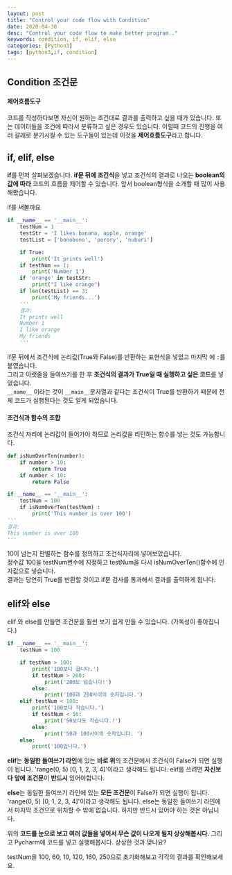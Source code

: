 ```yaml
---
layout: post
title: "Control your code flow with Condition"
date: 2020-04-30
desc: "Control your code flow to make better program.."
keywords: condition, if, elif, else
categories: [Python3]
tags: [python3,if, condition]
---
```


## Condition 조건문

#### 제어흐름도구

코드를 작성하다보면 자신이 원하는 조건대로 결과를 출력하고 싶을 때가 있습니다. 또는 데이터들을 조건에 따라서 분류하고 싶은 경우도 있습니다. 이럴때 코드의 진행을 여러 갈래로 분기시킬 수 있는 도구들이 있는데 이것을 **제어흐름도구**라고 합니다. 



## if, elif, else

**if**를 먼저 살펴보겠습니다. **if문 뒤에 조건식**을 넣고 조건식의 결과로 나오는 **boolean의 값에 따라** 코드의 흐름을 제어할 수 있습니다. 앞서 boolean형식을 소개할 때 많이 사용해봤습니다. 

if를 써볼까요

~~~python
if __name__ == '__main__':
    testNum = 1
    testStr = 'I likes banana, apple, orange'
    testList = ['bonobono', 'porory', 'nuburi']

    if True:
        print('It prints well')
    if testNum == 1:
        print('Number 1')
    if 'orange' in testStr:
        print("I like orange")
    if len(testList) == 3:
        print('My friends...')
    '''
    결과:
    It prints well
    Number 1
    I like orange
    My friends
    '''
~~~

if문 뒤에서 조건식에 논리값(True와 False)를 반환하는 표현식을 넣었고  마지막 에 `:`를 붙였습니다. <br>그리고 아랫줄을 들여쓰기를 한 후 **조건식의 결과가 True일 때 실행하고 싶은 코드**를 넣었습니다.<br>`__name__` 이라는 것이 `__main__`문자열과 같다는 조건식이 True를 반환하기 때문에 전체 코드가 실행된다는 것도 알게 되었습니다. 



#### 조건식과 함수의 조합

조건식 자리에 논리값이 들어가야 하므로 논리값을 리턴하는 함수를 넣는 것도 가능합니다.

~~~python
def isNumOverTen(number):
    if number > 10:
        return True
    if number < 10:
        return False
~~~

~~~python
if __name__ == '__main__':
    testNum = 100
    if isNumOverTen(testNum) :
        print('This number is over 100') 
'''
결과:
This number is over 100
'''
~~~

10이 넘는지 판별하는 함수를 정의하고 조건식자리에 넣어보았습니다. <br>정수값 100을 testNum변수에 지정하고 testNum을 다시 isNumOverTen()함수에 인자값으로 넣습니다. <br>결과는 당연히 True를 반환할 것이고 if문 검사를 통과해서 결과를 출력하게 됩니다. 



## elif와 else

elif 와 else를 만들면 조건문을 훨씬 보기 쉽게 만들 수 있습니다. (가독성이 좋아집니다.)

~~~python
if __name__ == '__main__':
    testNum = 100

    if testNum > 100:
        print('100보다 큽니다.')
        if testNum > 200:
            print('200도 넘습니다!')
        else:
            print('100과 200사이의 숫자입니다.')
    elif testNum < 100:
        print('100보다 작습니다.')
        if testNum < 50:
            print('50보다도 작습니다.!')
        else:
            print('50과 100사이의 숫자입니다. ')
    else:
        print('100입니다.')
~~~

**elif**는 **동일한 들여쓰기 라인**에 있는 **바로 위**의 조건문에서 조건식이 False가 되면 실행이 됩니다. 'range(0, 5)
[0, 1, 2, 3, 4]'이라고 생각해도 됩니다.  elif를 쓰려면 **자신보다 앞에 조건문**이 **반드시**  있어야합니다.   

**else**는 동일한 들여쓰기 라인에 있는 **모든 조건문**이 False가 되면 실행이 됩니다. 'range(0, 5)
[0, 1, 2, 3, 4]'이라고 생각해도 됩니다. else는 동일한 들여쓰기 라인에서 마지막 조건으로 위치할 수 밖에 없습니다. 하지만 반드시 있어야 하는 것은 아닙니다. 



위의 **코드를 눈으로 보고 여러 값들을 넣어서 무슨 값이 나오게 될지 상상해봅시다.** 그리고 Pycharm에 코드를 넣고 실행해봅시다. 상상한 것과 맞나요? 

testNum을 100, 60, 10, 120, 160, 250으로 초기화해보고 각각의 결과를 확인해보세요.
